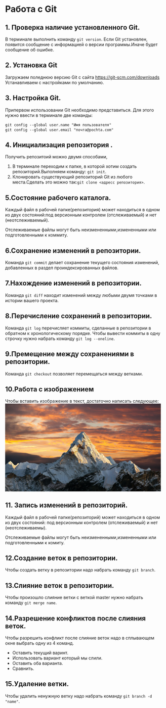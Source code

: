 # Работа с Git

## 1. Проверка наличие установленного Git.
В терминале выполнить команду `git version`.
Если Git установлен, появится сообщение с информацией о версии программы.Иначе будет сообщение об ошибке.

## 2. Установка Git
Загружаем поледнюю версию Git с сайта
https://git-scm.com/downloads
Устанавливаем с настройками по умолчанию.
 
## 3. Настройка Git.
Припервом использовании Git необходимо представиться. Для этого нужно ввести в терминале две команды:
```
git config --global user.name "Имя пользователя"
git config --global user.email "почта@pochta.com"
```
## 4. Инициализация репозитория .
Получить репозитоий можно двумя способами,
1. В терминале переходим к папке, в которой хотим создать репозиторий.Выполняем команду: `git init`.
2. Клонировать существующий репозиторий Git из любого места.Сделать это можно так:`git clone <адресс репозитория>`.
## 5.Состояние рабочего каталога.
Каждый файл в рабочей папке(репозитория) может находиться в одном из двух состояний:под версионным контролем (отслеживаемый) и нет (неотслеживаемый).

Отслеживаемые файлы могут быть неизмененными,измененными или подготовленными к коммиту.

## 6.Сохранение изменений в репозитории.
Команда `git commit` делает сохранение текущего состояния изменений, добавленных в раздел проиндексированных файлов.
## 7.Нахождение изменений в репозитории.
Команда `git diff` находит изменений между любыми двумя точками в истории вашего проекта.
## 8.Перечисление сохранений в репозитории.
Команда `git log` перечисляет коммиты, сделанные в репозитории в обратном к хронологическому порядке.
Чтобы вывести коммиты в одну строчку нужно набрать команду `git log --oneline`.
## 9.Премещение между сохранениями в репозитории.
Команда `git checkout` позволяет перемещаться между ветками.
## 10.Работа с изображением
Чтобы вставить изображение в текст, достаточно написать следующее:
![Привет, это гора!](1.jpg)
## 11. Запись изменений в репозиторий.
Каждый файл в рабочей папке(репозиторий) может находиться в одном из двух состояний: под версионным контролем (отслеживаемый) и нет (неотслеживаемы).

Отслеживаемые файлы могут быть неизмененными,измененными или подготовленными к комиту.
## 12.Создание веток в репозитории.
Чтобы создать ветку в репозитории надо набрать команду `git branch`.

## 13.Слияние веток в репозитории.
Чтобы произошло слияние ветки с веткой master нужно набрать команду `git merge name`.

## 14.Разрешение конфликтов после слияния веток.
Чтобы разрешить конфликт после слияние веток надо в сплывающем окне выбрать одну из 4 команд.
* Оставить текущий варинт.
* Использовать вариант который мы слили.
* Оставить оба варианта.
* Сравнить.

## 15.Удаление ветки.
Чтобы удалить ненужную ветку надо набрать команду `git branch -d "name"`.